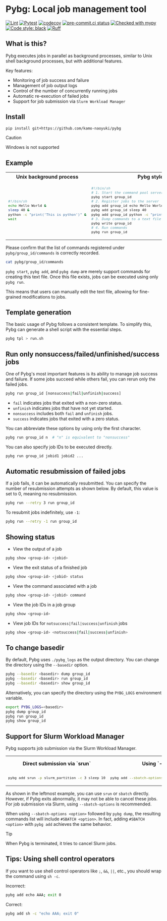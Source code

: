 # Pybg: Local job management tool
[![Lint](https://github.com/kamo-naoyuki/pybg/actions/workflows/lint.yml/badge.svg)](https://github.com/kamo-naoyuki/pybg/actions/workflows/lint.yml)
[![Pytest](https://github.com/kamo-naoyuki/pybg/actions/workflows/pytest.yml/badge.svg)](https://github.com/kamo-naoyuki/pybg/actions/workflows/pytest.yml)
[![codecov](https://codecov.io/gh/kamo-naoyuki/pybg/graph/badge.svg?token=820U4qvFg1)](https://codecov.io/gh/kamo-naoyuki/pybg)
[![pre-commit.ci status](https://results.pre-commit.ci/badge/github/kamo-naoyuki/pybg/main.svg)](https://results.pre-commit.ci/latest/github/kamo-naoyuki/pybg/main)
[![Checked with mypy](https://www.mypy-lang.org/static/mypy_badge.svg)](https://mypy-lang.org/)
[![Code style: black](https://img.shields.io/badge/code%20style-black-000000.svg)](https://github.com/psf/black)
[![Ruff](https://img.shields.io/endpoint?url=https://raw.githubusercontent.com/astral-sh/ruff/main/assets/badge/v2.json)](https://github.com/astral-sh/ruff)

## What is this?
Pybg executes jobs in parallel as background processes, similar to Unix shell background processes, but with additional features.

Key features:
- Monitoring of job success and failure
- Management of job output logs
- Control of the number of concurrently running jobs
- Automatic re-execution of failed jobs
- Support for job submission via `Slurm Workload Manager`

## Install

```sh
pip install git+https://github.com/kamo-naoyuki/pybg
```

> [!CAUTION]
> Windows is not supported

## Example

<table>
<tr>
<th>Unix background process</th>
<th>Pybg style</th>
</tr>
<tr>
<td>
<sub>

```sh
#!/bin/sh
echo Hello World &
sleep 40 &
python -c "print('This is python')" &
wait
```

</sub>
<td>
<sub>

```sh
#!/bin/sh
# 1. Start the command pool server or clear all commands
pybg start group_id
# 2. Register jobs to the server
pybg add group_id echo Hello World
pybg add group_id sleep 40
pybg add group_id python -c "print('This is python')"
# 3. Dump commands to a text file and stop the server
pybg write group_id
# 4. Run commands
pybg run group_id
```

</sub>
</td>
</tr>
</table>

Please confirm that the list of commands registered under `pybg/group_id/commands` is correctly recorded.

```sh
cat pybg/group_id/commands
```

`pybg start`, `pybg add`, and `pybg dump` are merely support commands for creating this text file.
Once this file exists, jobs can be executed using only `pybg run`.

This means that users can manually edit the text file, allowing for fine-grained modifications to jobs.

## Template generation

The basic usage of Pybg follows a consistent template. To simplify this, Pybg can generate a shell script with the essential steps.

```sh
pybg tpl > run.sh
```

## Run only nonsuccess/failed/unfinished/success jobs

One of Pybg's most important features is its ability to manage job success and failure.
If some jobs succeed while others fail, you can rerun only the failed jobs.

```sh
pybg run group_id [nonsuccess|fail|unfinish|success]
```

- `fail` indicates jobs that exited with a non-zero status.
- `unfinish` indicates jobs that have not yet started.
- `nonsuccess` includes both `fail` and `unfinish` jobs.
- `success` indicates jobs that exited with a zero status.

You can abbreviate these options by using only the first character.

```sh
pybg run group_id n  # "n" is equivalent to "nonsuccess"
```

You can also specify job IDs to be executed directly.

```sh
pybg run group_id jobid1 jobid2 ...
```

## Automatic resubmission of failed jobs

If a job fails, it can be automatically resubmitted. You can specify the number of resubmission attempts as shown below.
By default, this value is set to 0, meaning no resubmission.

```sh
pybg run --retry 3 run group_id
```

To resubmit jobs indefinitely, use `-1`:

```sh
pybg run --retry -1 run group_id
```

## Showing status

- View the output of a job

```sh
pybg show <group-id> <jobid>
```

- View the exit status of a finished job

```sh
pybg show <group-id> <jobid> status
```

- View the command associated with a job

```sh
pybg show <group-id> <jobid> command
```

- View the job IDs in a job group

```sh
pybg show <group-id>
```

- View job IDs for `notsuccess|fail|success|unfinish` jobs

```sh
pybg show <group-id> <notsuccess|fail|success|unfinish>
```

## To change basedir

By default, Pybg uses `./pybg_logs` as the output directory. You can change the directory using the `--basedir` option.

```sh
pybg --basedir <basedir> dump group_id
pybg --basedir <basedir> run group_id
pybg --basedir <basedir> show group_id
```

Alternatively, you can specify the directory using the `PYBG_LOGS` environment variable.

```sh
export PYBG_LOGS=<basedir>
pybg dump group_id
pybg run group_id
pybg show group_id
```

## Support for Slurm Workload Manager

Pybg supports job submission via the Slurm Workload Manager.

<table>
<tr>
<th>Direct submission via `srun`</th>
<th>Using `--sbatch-options`</th>
<th>Adding `#SBATCH`, which is equivalent to `--sbatch-options`</th>
</tr>
<tr>
<td>
<sub>

```sh
pybg add srun -p slurm_partition -c 3 sleep 10
```

</sub>
<td>
<sub>

```sh
pybg add --sbatch-options "-p slurm_partition -c 3" sleep 10
```

</sub>
</td>
<td>
<sub>

```sh
pybg add sleep 10 "#SBATCH -p slurm_partition -c 3"
```

</sub>
</td>
</tr>
</table>

As shown in the leftmost example, you can use `srun` or `sbatch` directly.
However, if Pybg exits abnormally, it may not be able to cancel these jobs.
For job submission via Slurm, using `--sbatch-options` is recommended.

When using `--sbatch-options <option>` followed by `pybg dump`, the resulting commands list will include `#SBATCH <option>`.
In fact, adding `#SBATCH <option>` with `pybg add` achieves the same behavior.

> [!TIP]
> When Pybg is terminated, it tries to cancel Slurm jobs.

## Tips: Using shell control operators

If you want to use shell control operators like `;`, `&&`, `||`, etc., you should wrap the command using `sh -c`.

Incorrect:

```sh
pybg add echo AAA; exit 0
```

Correct:

```sh
pybg add sh -c "echo AAA; exit 0"
```
```
